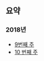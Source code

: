## 요약
### 2018년
* [9번째 주](http://blog.seulgi.kim/2018/03/w09.html)
* [10 번째 주](http://blog.seulgi.kim/2018/03/w10.html)
